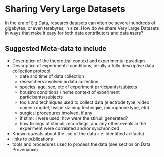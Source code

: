 # Sharing Very Large Datasets

In the era of Big Data, research datasets can often be several hundreds of gigabytes, or even terabytes, in size. How do we share Very Large Datasets in ways that make it easy for both data contributors and data users?

## Suggested Meta-data to include

 - Description of the theoretical context and experimental paradigm
 - Description of experimental conditions, ideally a fully descriptive data collection protocol
   - date and time of data collection
   - researchers involved in data collection
   - species, age, sex, etc of experiment participants/subjects
   - housing conditions / home context of experiment participants/subjects
   - tools and techniques used to collect data (electrode type, video camera model, tissue staining technique, microphone type, etc)
   - surgical procedures involved, if any
   - if stimuli were used, how were the stimuli generated?
   - how timings of stimuli, recordings, and any other events in the experiment were correlated and/or synchronized
 - Known caveats about the use of the data (i.e. identified artifacts)
 - links to publications
 - tools and procedures used to process the data (see section on Data Provenance)
